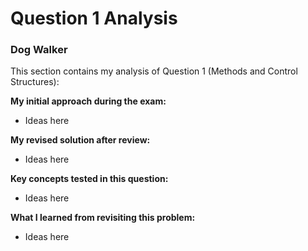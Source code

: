 # Question 1 Analysis

### Dog Walker

This section contains my analysis of Question 1 (Methods and Control Structures):

**My initial approach during the exam:**
- Ideas here

**My revised solution after review:**
- Ideas here

**Key concepts tested in this question:**
- Ideas here

**What I learned from revisiting this problem:**
- Ideas here
